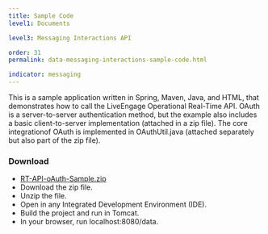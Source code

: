 ```yaml
---
title: Sample Code
level1: Documents

level3: Messaging Interactions API

order: 31
permalink: data-messaging-interactions-sample-code.html

indicator: messaging
---
```


This is a sample application written in Spring, Maven, Java, and HTML, that demonstrates how to call the LiveEngage Operational Real-Time API. OAuth is a server-to-server authentication method, but the example also includes a basic client-to-server implementation (attached in a zip file).
The core integrationof OAuth is implemented in OAuthUtil.java (attached separately but also part of the zip file).

### Download

* [RT-API-oAuth-Sample.zip](https://ce-sr.s3.amazonaws.com/Operational%20Real-Time/RT-API-oAuth-Sample.zip)
* Download the zip file.
* Unzip the file.
* Open in any Integrated Development Environment (IDE).
* Build the project and run in Tomcat.
* In your browser, run localhost:8080/data.
